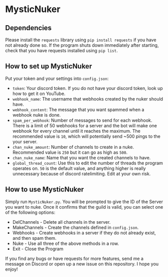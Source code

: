 # MysticNuker

## Dependencies

Please install the `requests` library using `pip install requests` if you have not already done so. If the program shuts down immediately after starting, check that you have requests installed using `pip list`.

## How to set up MysticNuker

Put your token and your settings into `config.json`:

- `token`: Your discord token. If you do not have your discord token, look up how to get it on YouTube.
- `webhook_name`: The username that webhooks created by the nuker should have.
- `webhook_content`: The message that you want spammed when a webhook nuke is done.
- `spam_per_webhook`: Number of messages to send for each webhook. There is a limit of 50 webhooks for a server and the bot will make one webhook for every channel until it reaches the maximum. The recommended value is `10`, which will potentially send ~500 pings to the your server.
- `chan_nuke_amount`: Number of channels to create in a nuke. Recommended value is `250` but it can go as high as `500`.
- `chan_nuke_name`: Name that you want the created channels to have.
- `global_thread_count`: Use this to edit the number of threads the program operates on. `50` is the default value, and anything higher is really unnecessary because of discord ratelimiting. Edit at your own risk.

## How to use MysticNuker

Simply run `MysticNuker.py`. You will be prompted to give the ID of the Server you want to nuke. Once it confirms that the guild is valid, you can select one of the following options:
- DelChannels - Delete all channels in the server.
- MakeChannels - Create the channels defined in `config.json`.
- Webhooks - Create webhooks in a server if they do not already exist, and then spam them.
- Nuke - Use all three of the above methods in a row.
- Exit - Close the Program

If you find any bugs or have requests for more features, send me a message on Discord or open up a new issue on this repository. I hope you enjoy!
